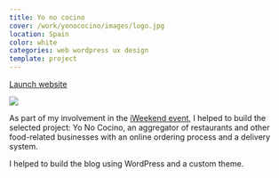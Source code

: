 ```yaml
---
title: Yo no cocino
cover: /work/yonococino/images/logo.jpg
location: Spain
color: white
categories: web wordpress ux design
template: project
---
```


<p class="align-center">
<a class="btn external" role="button" href="http://www.yonococino.com/blog/" target="_blank">Launch website</a>
</p>

![](/work/yonococino/images/1.png)

As part of my involvement in the [iWeekend event](http://iweekend.org/en), I helped to build the selected project: Yo No Cocino, an aggregator of restaurants and other food-related businesses with an online ordering process and a delivery system.

I helped to build the blog using WordPress and a custom theme.
